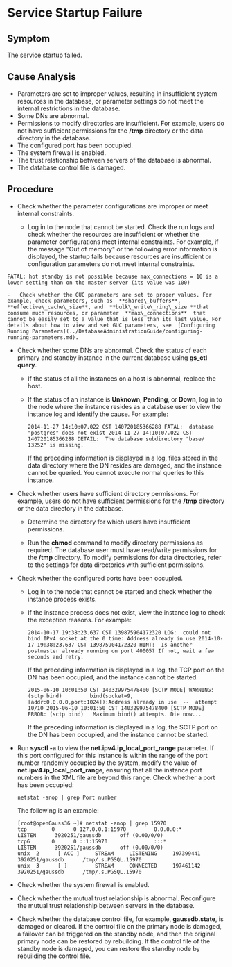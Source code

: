 # Service Startup Failure<a name="EN-US_TOPIC_0291613863"></a>

## Symptom<a name="section385257175213"></a>

The service startup failed.

## Cause Analysis<a name="section16300111295211"></a>

-   Parameters are set to improper values, resulting in insufficient system resources in the database, or parameter settings do not meet the internal restrictions in the database.
-   Some DNs are abnormal.
-   Permissions to modify directories are insufficient. For example, users do not have sufficient permissions for the  **/tmp**  directory or the data directory in the database.
-   The configured port has been occupied.
-   The system firewall is enabled.
-   The trust relationship between servers of the database is abnormal.
-   The database control file is damaged.

## Procedure<a name="section7637151695218"></a>

-   Check whether the parameter configurations are improper or meet internal constraints.

    -   Log in to the node that cannot be started. Check the run logs and check whether the resources are insufficient or whether the parameter configurations meet internal constraints. For example, if the message "Out of memory" or the following error information is displayed, the startup fails because resources are insufficient or configuration parameters do not meet internal constraints.

```
FATAL: hot standby is not possible because max_connections = 10 is a lower setting than on the master server (its value was 100)
```

    -   Check whether the GUC parameters are set to proper values. For example, check parameters, such as  **shared\_buffers**,  **effective\_cache\_size**, and  **bulk\_write\_ring\_size **that consume much resources, or parameter  **max\_connections**  that cannot be easily set to a value that is less than its last value. For details about how to view and set GUC parameters, see  [Configuring Running Parameters](../DatabaseAdministrationGuide/configuring-running-parameters.md).


-   Check whether some DNs are abnormal. Check the status of each primary and standby instance in the current database using  **gs\_ctl query**.

    -   If the status of all the instances on a host is abnormal, replace the host.

    -   If the status of an instance is  **Unknown**,  **Pending**, or  **Down**, log in to the node where the instance resides as a database user to view the instance log and identify the cause. For example:

        ```
        2014-11-27 14:10:07.022 CST 140720185366288 FATAL:  database "postgres" does not exist 2014-11-27 14:10:07.022 CST 140720185366288 DETAIL:  The database subdirectory "base/ 13252" is missing.
        ```

        If the preceding information is displayed in a log, files stored in the data directory where the DN resides are damaged, and the instance cannot be queried. You cannot execute normal queries to this instance.


-   Check whether users have sufficient directory permissions. For example, users do not have sufficient permissions for the  **/tmp**  directory or the data directory in the database.

    -   Determine the directory for which users have insufficient permissions.

    -   Run the  **chmod**  command to modify directory permissions as required. The database user must have read/write permissions for the  **/tmp**  directory. To modify permissions for data directories, refer to the settings for data directories with sufficient permissions.


-   Check whether the configured ports have been occupied.

    -   Log in to the node that cannot be started and check whether the instance process exists.

    -   If the instance process does not exist, view the instance log to check the exception reasons. For example:

        ```
        2014-10-17 19:38:23.637 CST 139875904172320 LOG:  could not bind IPv4 socket at the 0 time: Address already in use 2014-10-17 19:38:23.637 CST 139875904172320 HINT:  Is another postmaster already running on port 40005? If not, wait a few seconds and retry.
        ```

        If the preceding information is displayed in a log, the TCP port on the DN has been occupied, and the instance cannot be started.

        ```
        2015-06-10 10:01:50 CST 140329975478400 [SCTP MODE] WARNING: (sctp bind)         bind(socket=9, [addr:0.0.0.0,port:1024]):Address already in use  --  attempt 10/10 2015-06-10 10:01:50 CST 140329975478400 [SCTP MODE] ERROR: (sctp bind)   Maximum bind() attempts. Die now...
        ```

        If the preceding information is displayed in a log, the SCTP port on the DN has been occupied, and the instance cannot be started.


-   Run  **sysctl -a**  to view the  **net.ipv4.ip\_local\_port\_range**  parameter. If this port configured for this instance is within the range of the port number randomly occupied by the system, modify the value of  **net.ipv4.ip\_local\_port\_range**, ensuring that all the instance port numbers in the XML file are beyond this range. Check whether a port has been occupied:

    ```
    netstat -anop | grep Port number
    ```

    The following is an example:

    ```
    [root@openGauss36 ~]# netstat -anop | grep 15970
    tcp        0      0 127.0.0.1:15970         0.0.0.0:*               LISTEN      3920251/gaussdb      off (0.00/0/0)
    tcp6       0      0 ::1:15970               :::*                    LISTEN      3920251/gaussdb      off (0.00/0/0)
    unix  2      [ ACC ]     STREAM     LISTENING     197399441 3920251/gaussdb      /tmp/.s.PGSQL.15970
    unix  3      [ ]         STREAM     CONNECTED     197461142 3920251/gaussdb      /tmp/.s.PGSQL.15970
    ```


-   Check whether the system firewall is enabled.

-   Check whether the mutual trust relationship is abnormal. Reconfigure the mutual trust relationship between servers in the database.

-   Check whether the database control file, for example,  **gaussdb.state**, is damaged or cleared. If the control file on the primary node is damaged, a failover can be triggered on the standby node, and then the original primary node can be restored by rebuilding. If the control file of the standby node is damaged, you can restore the standby node by rebuilding the control file.

